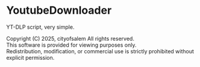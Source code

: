 # YoutubeDownloader
YT-DLP script, very simple.


Copyright (C) 2025, cityofsalem 
All rights reserved.  
This software is provided for viewing purposes only.  
Redistribution, modification, or commercial use is strictly prohibited without explicit permission.  
